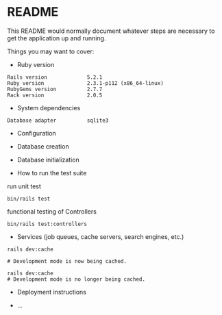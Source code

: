 # README

This README would normally document whatever steps are necessary to get the
application up and running.

Things you may want to cover:

* Ruby version

```code
Rails version             5.2.1
Ruby version              2.3.1-p112 (x86_64-linux)
RubyGems version          2.7.7
Rack version              2.0.5
```

* System dependencies

```code
Database adapter          sqlite3
```

* Configuration

* Database creation

* Database initialization

* How to run the test suite

run unit test

```shell
bin/rails test
```

functional testing of Controllers

```shell
bin/rails test:controllers
```

* Services (job queues, cache servers, search engines, etc.)

```shell
rails dev:cache

# Development mode is now being cached.
```

```shell
rails dev:cache
# Development mode is no longer being cached.
```

* Deployment instructions

* ...
